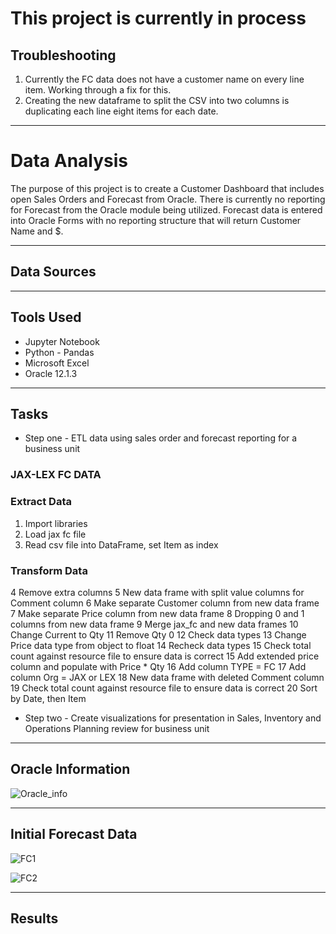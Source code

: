# This project is currently in process
## Troubleshooting
1.  Currently the FC data does not have a customer name on every line item.  Working through a fix for this.  
2.  Creating the new dataframe to split the CSV into two columns is duplicating each line eight items for each date. 

---
# Data Analysis
The purpose of this project is to create a Customer Dashboard that includes open Sales Orders and Forecast from Oracle.  There is currently no reporting for Forecast from the Oracle module being utilized.  Forecast data is entered into Oracle Forms with no reporting structure that will return Customer Name and $.

---
## Data Sources


---
## Tools Used
* Jupyter Notebook
* Python - Pandas
* Microsoft Excel
* Oracle 12.1.3

---
## Tasks
* Step one - ETL data using sales order and forecast reporting for a business unit
### JAX-LEX FC DATA
### Extract Data
1.	Import libraries
2.	Load jax fc file
3.	Read csv file into DataFrame, set Item as index

###	Transform Data
4	Remove extra columns 
5	New data frame with split value columns for Comment column
6	Make separate Customer column from new data frame 
7	Make separate Price column from new data frame 
8	Dropping 0 and 1 columns from new data frame
9	Merge jax_fc and new data frames
10	Change Current to Qty
11	Remove Qty 0
12	Check data types
13	Change Price data type from object to float
14	Recheck data types
15	Check total count against resource file to ensure data is correct
15	Add extended price column and populate with Price * Qty
16	Add column TYPE = FC
17	Add column Org = JAX or LEX
18	New data frame with deleted Comment column
19	Check total count against resource file to ensure data is correct
20	Sort by Date, then Item 

* Step two - Create visualizations for presentation in Sales, Inventory and Operations Planning review for business unit

---
## Oracle Information

![Oracle_info](https://user-images.githubusercontent.com/64673015/104372260-99d43f80-54e5-11eb-92f3-a0254e50a4b7.PNG)

---
## Initial Forecast Data

![FC1](https://user-images.githubusercontent.com/64673015/104372584-a6589800-54e5-11eb-9937-bd7cb9ef1e7c.PNG)


![FC2](https://user-images.githubusercontent.com/64673015/104372770-b2dcf080-54e5-11eb-8bf1-35aa7415871e.PNG)

---
## Results



